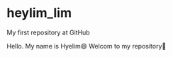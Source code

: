 # heylim_lim
My first repository at GitHub

Hello. My name is Hyelim:smile:
Welcom to my repository:dancer:

